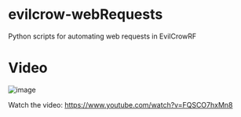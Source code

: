 # evilcrow-webRequests
Python scripts for automating web requests in EvilCrowRF

# Video
![image](https://user-images.githubusercontent.com/3483615/199401128-275b43cc-fffd-4b2f-aae7-77b50a4626c6.png)

Watch the video: https://www.youtube.com/watch?v=FQSCO7hxMn8
